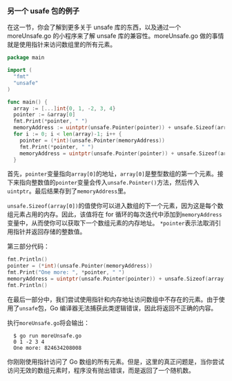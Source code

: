 ### 另一个 usafe 包的例子

在这一节，你会了解到更多关于 unsafe 库的东西，以及通过一个 moreUnsafe.go 的小程序来了解 unsafe 库的兼容性。moreUnsafe.go 做的事情就是使用指针来访问数组里的所有元素。

```Go
package main

import (
  "fmt"
  "unsafe"
)

func main() {
  array := [...]int{0, 1, -2, 3, 4}
  pointer := &array[0]
  fmt.Print(*pointer, " ")
  memoryAddress := uintptr(unsafe.Pointer(pointer)) + unsafe.Sizeof(array[0])
  for i := 0; i < len(array)-1; i++ {
    pointer = (*int)(unsafe.Pointer(memoryAddress))
    fmt.Print(*pointer, " ")
    memoryAddress = uintptr(unsafe.Pointer(pointer)) + unsafe.Sizeof(array[0])
  }
```

首先，`pointer`变量指向`array[0]`的地址，`array[0]`是整型数组的第一个元素。接下来指向整数值的`pointer`变量会传入`unsafe.Pointer()`方法，然后传入`uintptr`。最后结果存到了`memoryAddress`里。

`unsafe.Sizeof(array[0])`的值使你可以进入数组的下一个元素，因为这是每个数组元素占用的内存。因此，该值将在 for 循环的每次迭代中添加到`memoryAddress`变量中，从而使你可以获取下一个数组元素的内存地址。 `*pointer`表示法取消引用指针并返回存储的整数值。

第三部分代码：

```Go
fmt.Println()
pointer = (*int)(unsafe.Pointer(memoryAddress))
fmt.Print("One more: ", *pointer, " ")
memoryAddress = uintptr(unsafe.Pointer(pointer)) + unsafe.Sizeof(array[0])
fmt.Println()
```

在最后一部分中，我们尝试使用指针和内存地址访问数组中不存在的元素。由于使用了`unsafe`包，Go 编译器无法捕获此类逻辑错误，因此将返回不正确的内容。

执行`moreUnsafe.go`将会输出：

```shell
  $ go run moreUnsafe.go
  0 1 -2 3 4
  One more: 824634208008
```

你刚刚使用指针访问了 Go 数组的所有元素。但是，这里的真正问题是，当你尝试访问无效的数组元素时，程序没有抛出错误，而是返回了一个随机数。
